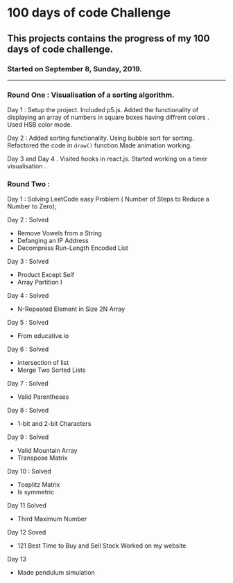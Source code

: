 # 100 days of code Challenge
## This projects contains the progress of my 100 days of code challenge.
### Started on September 8, Sunday, 2019.

---
### Round One : Visualisation of a sorting algorithm.

Day 1 : Setup the project. Included p5.js. Added the functionality of displaying an array of numbers in square boxes having diffrent colors . Used HSB color mode.

Day 2 : Added sorting functionality. Using bubble sort for sorting. Refactored the code in `draw()` function.Made animation working.     

Day 3 and Day 4 . Visited hooks in react.js. Started working on a timer visualisation . 


### Round Two : 

Day 1 : Solving LeetCode easy Problem ( Number of Steps to Reduce a Number to Zero);

Day 2 : Solved 
- Remove Vowels from a String
- Defanging an IP Address
- Decompress Run-Length Encoded List

Day 3 : Solved
- Product Except Self
-  Array Partition I

Day 4 : Solved
- N-Repeated Element in Size 2N Array

Day 5 : Solved
- From educative.io

Day 6 : Solved
- intersection of list
- Merge Two Sorted Lists

Day 7 : Solved
- Valid Parentheses

Day 8 : Solved
- 1-bit and 2-bit Characters

Day 9 : Solved
- Valid Mountain Array
- Transpose Matrix

Day 10 : Solved 
- Toeplitz Matrix
- Is symmetric

Day 11 Solved
- Third Maximum Number

Day 12 Soved
- 121 Best Time to Buy and Sell Stock
 Worked on my website

Day 13
- Made pendulum simulation